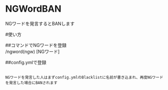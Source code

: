 # NGWordBAN

NGワードを発言するとBANします

#使い方

##コマンドでNGワードを登録  
/ngword(ngw) [NGワード]

##config.ymlで登録  
```NGWord:   -hoge  

NGワードを発言した人はまずconfig.ymlのBlacklistに名前が書き込まれ、再度NGワードを発言した場合にBANされます
